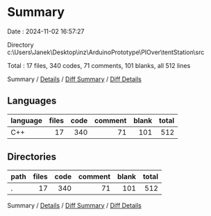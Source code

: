 # Summary

Date : 2024-11-02 16:57:27

Directory c:\\Users\\Janek\\Desktop\\inz\\ArduinoPrototype\\PIOver\\tentStation\\src

Total : 17 files,  340 codes, 71 comments, 101 blanks, all 512 lines

Summary / [Details](details.md) / [Diff Summary](diff.md) / [Diff Details](diff-details.md)

## Languages
| language | files | code | comment | blank | total |
| :--- | ---: | ---: | ---: | ---: | ---: |
| C++ | 17 | 340 | 71 | 101 | 512 |

## Directories
| path | files | code | comment | blank | total |
| :--- | ---: | ---: | ---: | ---: | ---: |
| . | 17 | 340 | 71 | 101 | 512 |

Summary / [Details](details.md) / [Diff Summary](diff.md) / [Diff Details](diff-details.md)